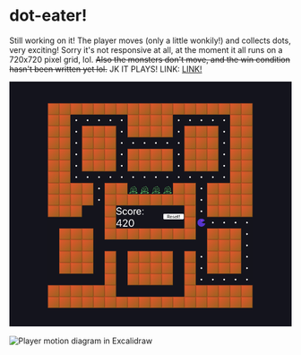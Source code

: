 # dot-eater!

Still working on it! The player moves (only a little wonkily!) and collects dots, very exciting! Sorry it's not responsive at all, at the moment it all runs on a 720x720 pixel grid, lol. ~~Also the monsters don't move, and the win condition hasn't been written yet lol.~~ JK IT PLAYS! LINK: [LINK!](https://garethfield.website/dot-eater/)

![Early build of the dot-eater game](./public/Dot-Eater-2021-01-19.png)

![Player motion diagram in Excalidraw](./public/dot-eater-2021-01-17.png)
